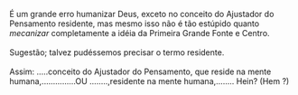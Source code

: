 ﻿É um grande erro humanizar Deus, exceto no conceito do Ajustador do Pensamento residente, mas mesmo isso não é tão estúpido quanto <I>mecanizar</I> completamente a idéia da Primeira Grande Fonte e Centro.<BR><BR>Sugestão; talvez pudéssemos precisar o termo residente.<BR><BR>Assim:  .....conceito do Ajustador do Pensamento, que reside na mente humana,...............OU  ........,residente na mente humana,........ Hein? (Hem ?)